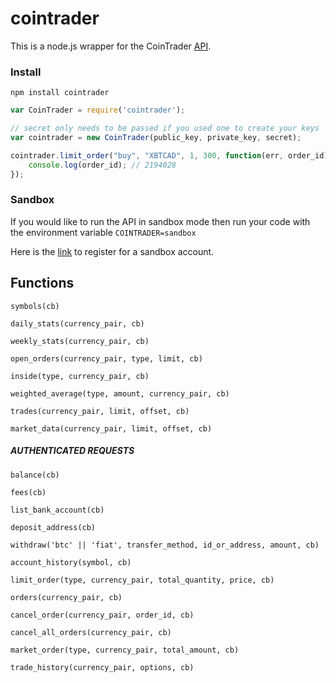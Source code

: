 # cointrader
This is a node.js wrapper for the CoinTrader [API](http://docs.cointrader.apiary.io/).

### Install

`npm install cointrader`

```js
var CoinTrader = require('cointrader');

// secret only needs to be passed if you used one to create your keys
var cointrader = new CoinTrader(public_key, private_key, secret);

cointrader.limit_order("buy", "XBTCAD", 1, 300, function(err, order_id){
	console.log(order_id); // 2194028
});
```

### Sandbox

If you would like to run the API in sandbox mode then run your code with the environment variable `COINTRADER=sandbox`

Here is the [link](https://sandbox.cointrader.net/user/registration) to register for a sandbox account.

## Functions

`symbols(cb)`

`daily_stats(currency_pair, cb)`

`weekly_stats(currency_pair, cb)`

`open_orders(currency_pair, type, limit, cb)`

`inside(type, currency_pair, cb)`

`weighted_average(type, amount, currency_pair, cb)`

`trades(currency_pair, limit, offset, cb)`

`market_data(currency_pair, limit, offset, cb)`

##### AUTHENTICATED REQUESTS 

`balance(cb)`

`fees(cb)`

`list_bank_account(cb)`

`deposit_address(cb)`

`withdraw('btc' || 'fiat', transfer_method, id_or_address, amount, cb)`

`account_history(symbol, cb)`

`limit_order(type, currency_pair, total_quantity, price, cb)`

`orders(currency_pair, cb)`

`cancel_order(currency_pair, order_id, cb)`

`cancel_all_orders(currency_pair, cb)`

`market_order(type, currency_pair, total_amount, cb)`

`trade_history(currency_pair, options, cb)`


